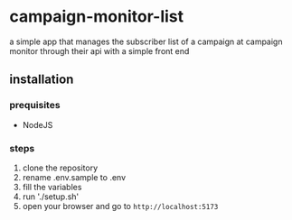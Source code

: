 # campaign-monitor-list
a simple app that manages the subscriber list of a campaign at campaign monitor through their api with a simple front end

## installation

### prequisites
 - NodeJS 

### steps
1. clone the repository
2. rename .env.sample to .env
3. fill the variables
4. run './setup.sh'
5. open your browser and go to ```http://localhost:5173```